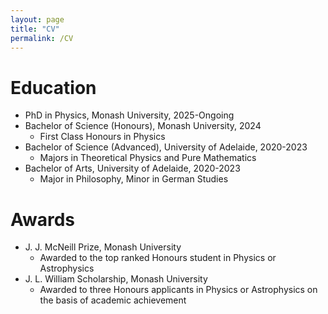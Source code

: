 ```yaml
---
layout: page
title: "CV"
permalink: /CV
---
```


# Education
- PhD in Physics, Monash University, 2025-Ongoing
- Bachelor of Science (Honours), Monash University, 2024
  - First Class Honours in Physics
- Bachelor of Science (Advanced), University of Adelaide, 2020-2023
  - Majors in Theoretical Physics and Pure Mathematics
- Bachelor of Arts, University of Adelaide, 2020-2023
  - Major in Philosophy, Minor in German Studies

# Awards
- J. J. McNeill Prize, Monash University
  - Awarded to the top ranked Honours student in Physics or Astrophysics
- J. L. William Scholarship, Monash University
  - Awarded to three Honours applicants in Physics or Astrophysics on the basis of academic achievement